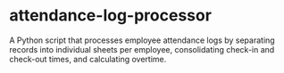 # attendance-log-processor
A Python script that processes employee attendance logs by separating records into individual sheets per employee, consolidating check-in and check-out times, and calculating overtime.
